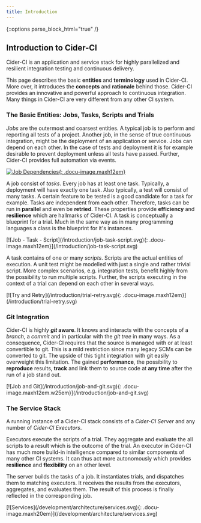 ```yaml
---
title: Introduction
---
```

{::options parse_block_html="true" /}

## Introduction to Cider-CI

Cider-CI is an application and service stack for highly parallelized and
resilient integration testing and continuous delivery. 

This page describes the basic **entities** and **terminology** used in
Cider-CI. More over, it introduces the **concepts** and **rationale** behind
those. Cider-CI provides an innovative and powerful approach to continuous
integration. Many things in Cider-CI are very different from any other CI
system. 


### The Basic Entities: Jobs, Tasks, Scripts and Trials

<div class="row"> <div class="col-md-6">

_Jobs_ are the outermost and coarsest entities. A typical job is to perform and
reporting all tests of a project. Another job, in the sense of true continuous
integration, might be the deployment of an application or service. Jobs can
depend on each other. In the case of tests and deployment it is for example
desirable to prevent deployment unless all tests have passed. Further, Cider-CI
provides full automation via events.

</div> <div class="col-md-6">

[![Job Dependencies](/introduction/job-dependencies.svg){: .docu-image.maxh12em}](/introduction/job-dependencies.svg)

</div> </div>
<div class="row"> <div class="col-md-6">


A job consist of _tasks_. Every job has at least one task. Typically,
a deployment will have exactly one task. Also typically, a test will consist of
many tasks. A certain feature to be tested is a good candidate for a task for
example. Tasks are independent from each other. Therefore, tasks can be run in
**parallel** and even be **retried**.  These properties provide **efficiency**
and **resilience** which are hallmarks of Cider-CI. A task is conceptually
a blueprint for a trial. Much in the same way as in many programming languages
a class is the blueprint for it's instances. 

</div> <div class="col-md-6">
[![Job - Task - Script](/introduction/job-task-script.svg){: .docu-image.maxh12em}](/introduction/job-task-script.svg)
</div> </div>

<div class="row"> <div class="col-md-6">

A task contains of one or many _scripts_. Scripts are the actual entities of
execution. A unit test might be modelled with just a single and rather trivial 
script. More complex scenarios, e.g. integration tests, benefit highly from the
possibility to run multiple scripts. Further, the scripts executing in the
context of a trial can depend on each other in several ways.

</div> <div class="col-md-6">
[![Try and Retry](/introduction/trial-retry.svg){: .docu-image.maxh12em}](/introduction/trial-retry.svg)
</div> </div>


### Git Integration 

<div class="row"> <div class="col-md-6">

Cider-CI is highly **_git_ aware**. It knows and interacts with the concepts of
a _branch_, a _commit_ and in particular with the _git tree_ in many ways. As
a consequence, Cider-CI requires that the source is managed with or at least
convertible to git. This is a mild restriction since many legacy SCMs can be
converted to git. The upside of this tight integration with git easily
overweight this limitation. The gained **performance**, the possibility to
**reproduce** results, **track** and link them to source code at **any time**
after the run of a job stand out. 

</div> <div class="col-md-6">
[![Job and Git](/introduction/job-and-git.svg){: .docu-image.maxh12em.w25em}](/introduction/job-and-git.svg)
</div> </div>


### The Service Stack

<div class="row"> <div class="col-md-6">

A running instance of a Cider-CI stack consists of a _Cider-CI Server_ and
any number of _Cider-CI Executors_. 

Executors execute the scripts of a trial. They aggregate and evaluate the all
scripts to a result which is the outcome of the trial. An executor in Cider-CI
has much more build-in intelligence compared to similar components of many
other CI systems. It can thus act more autonomously which provides
**resilience** and **flexibility** on an other level. 

The server builds the tasks of a job. It instantiates trials, and dispatches
them to matching executors. It receives the results from the executors,
aggregates, and evaluates them. The result of this process is finally reflected
in the corresponding job. 

</div> <div class="col-md-6">
[![Services](/development/architecture/services.svg){: .docu-image.maxh20em}](/development/architecture/services.svg)
</div> </div>


